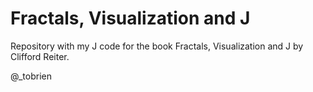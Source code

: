 # Fractals, Visualization and J

Repository with my J code for the book Fractals, Visualization and J
by Clifford Reiter.

@_tobrien
